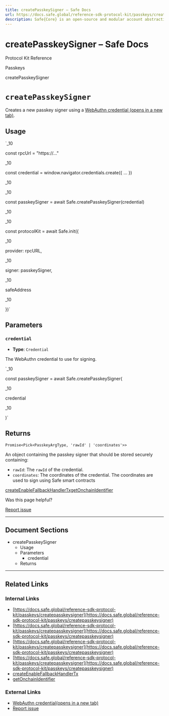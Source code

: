 ```yaml
---
title: createPasskeySigner – Safe Docs
url: https://docs.safe.global/reference-sdk-protocol-kit/passkeys/createpasskeysigner
description: Safe{Core} is an open-source and modular account abstraction stack. Learn about its features and how to use it.
---
```


# createPasskeySigner – Safe Docs

Protocol Kit Reference

Passkeys

createPasskeySigner

# `createPasskeySigner`

Creates a new passkey signer using a [WebAuthn credential (opens in a new tab)](https://developer.mozilla.org/en-US/docs/Web/API/Credential).

## Usage

`_10

const rpcUrl = "https://..."

_10

const credential = window.navigator.credentials.create({ ... })

_10

_10

const passkeySigner = await Safe.createPasskeySigner(credential)

_10

_10

const protocolKit = await Safe.init({

_10

provider: rpcURL,

_10

signer: passkeySigner,

_10

safeAddress

_10

})`

## Parameters

### `credential`

- **Type**: `Credential`

The WebAuthn credential to use for signing.

`_10

const passkeySigner = await Safe.createPasskeySigner(

_10

credential

_10

)`

## Returns

`Promise<Pick<PasskeyArgType, 'rawId' | 'coordinates'>>`

An object containing the passkey signer that should be stored securely containing:

- `rawId`: The `rawId` of the credential.
- `coordinates`: The coordinates of the credential. The coordinates are used to sign using Safe smart contracts

[createEnableFallbackHandlerTx](/reference-sdk-protocol-kit/fallback-handler/createenablefallbackhandlertx "createEnableFallbackHandlerTx")[getOnchainIdentifier](/reference-sdk-protocol-kit/onchain-tracking/getOnchainIdentifier "getOnchainIdentifier")

Was this page helpful?

[Report issue](https://github.com/safe-global/safe-docs/issues/new?assignees=&labels=nextra-feedback&projects=&template=nextra-feedback.yml&title=%5BFeedback%5D+)

---

## Document Sections

- createPasskeySigner
  - Usage
  - Parameters
    - credential
  - Returns

---

## Related Links

### Internal Links

- [https://docs.safe.global/reference-sdk-protocol-kit/passkeys/createpasskeysigner](https://docs.safe.global/reference-sdk-protocol-kit/passkeys/createpasskeysigner)
- [https://docs.safe.global/reference-sdk-protocol-kit/passkeys/createpasskeysigner](https://docs.safe.global/reference-sdk-protocol-kit/passkeys/createpasskeysigner)
- [https://docs.safe.global/reference-sdk-protocol-kit/passkeys/createpasskeysigner](https://docs.safe.global/reference-sdk-protocol-kit/passkeys/createpasskeysigner)
- [https://docs.safe.global/reference-sdk-protocol-kit/passkeys/createpasskeysigner](https://docs.safe.global/reference-sdk-protocol-kit/passkeys/createpasskeysigner)
- [createEnableFallbackHandlerTx](https://docs.safe.global/reference-sdk-protocol-kit/fallback-handler/createenablefallbackhandlertx)
- [getOnchainIdentifier](https://docs.safe.global/reference-sdk-protocol-kit/onchain-tracking/getOnchainIdentifier)

### External Links

- [WebAuthn credential(opens in a new tab)](https://developer.mozilla.org/en-US/docs/Web/API/Credential)
- [Report issue](https://github.com/safe-global/safe-docs/issues/new?assignees=&labels=nextra-feedback&projects=&template=nextra-feedback.yml&title=%5BFeedback%5D+)
